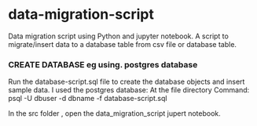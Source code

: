 # data-migration-script
Data migration script using Python and jupyter notebook. A script to migrate/insert data to a database table from csv file or database table.  

### CREATE DATABASE eg using. postgres database
Run the database-script.sql file to create the database objects and insert sample data.
I used the postgres database: 
At the file directory
Command: psql -U dbuser -d dbname -f database-script.sql

In the src folder , open the data_migration_script jupert notebook. 
